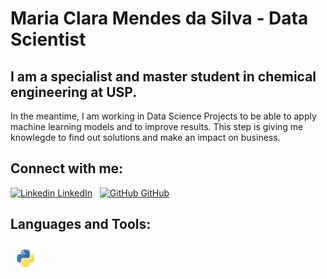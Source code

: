 # Maria Clara Mendes da Silva - Data Scientist

## I am a specialist and master student in chemical engineering at USP. 

In the meantime, I am working in Data Science Projects to be able to apply machine learning models and to improve results. 
This step is giving me knowlegde to find out solutions and make an impact on business. 

## Connect with me:

[![Linkedin](https://i.stack.imgur.com/gVE0j.png) LinkedIn](https://www.linkedin.com/maria-clara-silva)
&nbsp;
[![GitHub](https://i.stack.imgur.com/tskMh.png) GitHub](https://github.com/MariaClaraMendes)

## Languages and Tools:

<img src="https://raw.githubusercontent.com/github/explore/80688e429a7d4ef2fca1e82350fe8e3517d3494d/topics/python/python.png" alt="Python" height="40" style="vertical-align:top; margin:4px">
